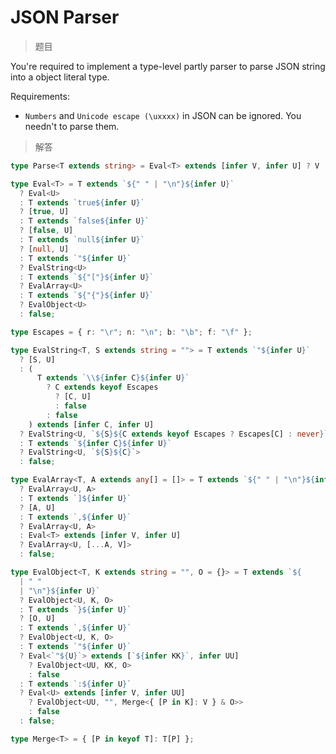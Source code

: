 # JSON Parser

<BtnGroup 
	issue="https://tsch.js.org/6228/solutions"
	featured="https://github.com/type-challenges/type-challenges/issues/6329"
/>

> 题目

You're required to implement a type-level partly parser to parse JSON string into a object literal type.

Requirements:

- `Numbers` and `Unicode escape (\uxxxx)` in JSON can be ignored. You needn't to parse them.

> 解答

```ts
type Parse<T extends string> = Eval<T> extends [infer V, infer U] ? V : never;

type Eval<T> = T extends `${" " | "\n"}${infer U}`
  ? Eval<U>
  : T extends `true${infer U}`
  ? [true, U]
  : T extends `false${infer U}`
  ? [false, U]
  : T extends `null${infer U}`
  ? [null, U]
  : T extends `"${infer U}`
  ? EvalString<U>
  : T extends `${"["}${infer U}`
  ? EvalArray<U>
  : T extends `${"{"}${infer U}`
  ? EvalObject<U>
  : false;

type Escapes = { r: "\r"; n: "\n"; b: "\b"; f: "\f" };

type EvalString<T, S extends string = ""> = T extends `"${infer U}`
  ? [S, U]
  : (
      T extends `\\${infer C}${infer U}`
        ? C extends keyof Escapes
          ? [C, U]
          : false
        : false
    ) extends [infer C, infer U]
  ? EvalString<U, `${S}${C extends keyof Escapes ? Escapes[C] : never}`>
  : T extends `${infer C}${infer U}`
  ? EvalString<U, `${S}${C}`>
  : false;

type EvalArray<T, A extends any[] = []> = T extends `${" " | "\n"}${infer U}`
  ? EvalArray<U, A>
  : T extends `]${infer U}`
  ? [A, U]
  : T extends `,${infer U}`
  ? EvalArray<U, A>
  : Eval<T> extends [infer V, infer U]
  ? EvalArray<U, [...A, V]>
  : false;

type EvalObject<T, K extends string = "", O = {}> = T extends `${
  | " "
  | "\n"}${infer U}`
  ? EvalObject<U, K, O>
  : T extends `}${infer U}`
  ? [O, U]
  : T extends `,${infer U}`
  ? EvalObject<U, K, O>
  : T extends `"${infer U}`
  ? Eval<`"${U}`> extends [`${infer KK}`, infer UU]
    ? EvalObject<UU, KK, O>
    : false
  : T extends `:${infer U}`
  ? Eval<U> extends [infer V, infer UU]
    ? EvalObject<UU, "", Merge<{ [P in K]: V } & O>>
    : false
  : false;

type Merge<T> = { [P in keyof T]: T[P] };
```
